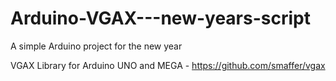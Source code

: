 # Arduino-VGAX---new-years-script
A simple Arduino project for the new year

VGAX Library for Arduino UNO and MEGA - https://github.com/smaffer/vgax
